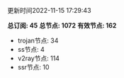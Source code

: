 更新时间2022-11-15 17:29:43

**总订阅: 45**
**总节点: 1072**
**有效节点: 162**
- trojan节点: 34
- ss节点: 4
- v2ray节点: 114
- ssr节点: 10
